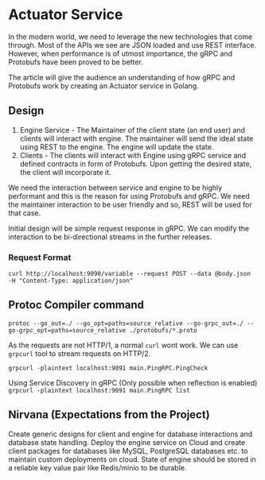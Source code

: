 # Actuator Service

In the modern world, we need to leverage the new technologies that come through. Most of the APIs we see are JSON loaded and use REST interface. However, when performance is of utmost importance, the gRPC and Protobufs have been proved to be better.

The article will give the audience an understanding of how gRPC and Protobufs work by creating an Actuator service in Golang. 

## Design

1. Engine Service - The Maintainer of the client state (an end user) and clients will interact with engine. The maintainer will send the ideal state using REST to the engine. The engine will update the state.
2. Clients - The clients will interact with Engine using gRPC service and defined contracts in form of Protobufs. Upon getting the desired state, the client will incorporate it.

We need the interaction between service and engine to be highly performant and this is the reason for using Protobufs and gRPC. We need the maintainer interaction to be user friendly and so, REST will be used for that case.

Initial design will be simple request response in gRPC. We can modify the interaction to be bi-directional streams in the further releases.

### Request Format
``` curl http://localhost:9090/variable --request POST --data @body.json  -H "Content-Type: application/json" ```

## Protoc Compiler command
``` protoc --go_out=./ --go_opt=paths=source_relative --go-grpc_out=./ --go-grpc_opt=paths=source_relative ./protobufs/*.proto ```

As the requests are not HTTP/1, a normal `curl` wont work. We can use `grpcurl` tool to stream requests on HTTP/2.

``` grpcurl -plaintext localhost:9091 main.PingRPC.PingCheck ```

Using Service Discovery in gRPC (Only possible when reflection is enabled)
```  grpcurl -plaintext localhost:9091 main.PingRPC list ```

## Nirvana (Expectations from the Project)
Create generic designs for client and engine for database interactions and database state handling. Deploy the engine service on Cloud and create client packages for databases like MySQL, PostgreSQL databases etc. to maintain custom deployments on cloud. State of engine should be stored in a reliable key value pair like Redis/minio to be durable.